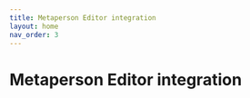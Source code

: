 ```yaml
---
title: Metaperson Editor integration
layout: home
nav_order: 3
---
```


# [](#header-1)Metaperson Editor integration


